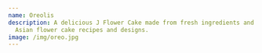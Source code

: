 ```yaml
---
name: Oreolis
description: A delicious J Flower Cake made from fresh ingredients and original
  Asian flower cake recipes and designs.
image: /img/oreo.jpg
---
```

